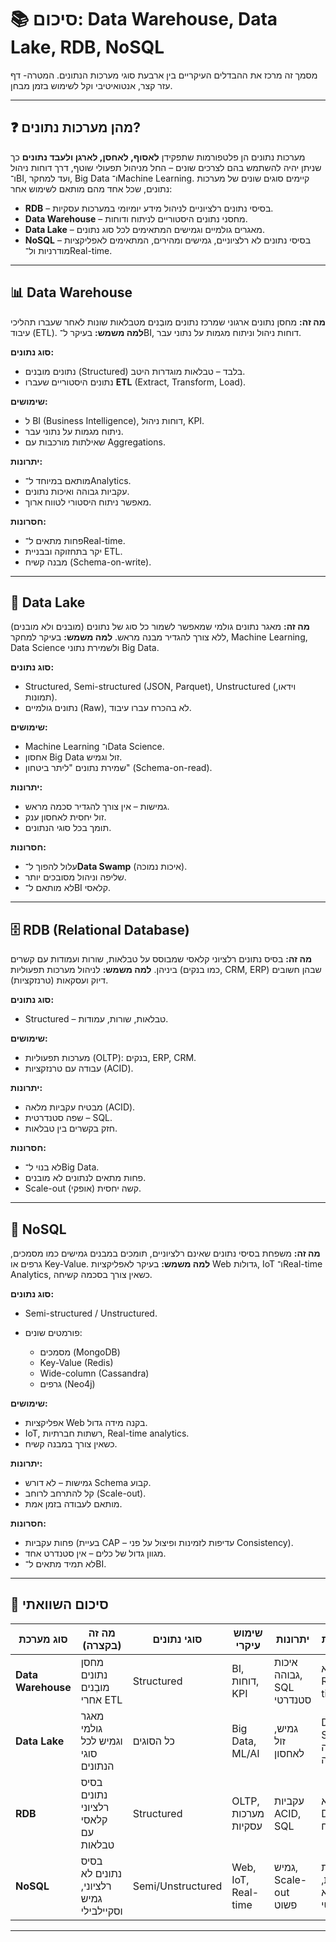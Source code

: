 
# 📚 סיכום: Data Warehouse, Data Lake, RDB, NoSQL

מסמך זה מרכז את ההבדלים העיקריים בין ארבעת סוגי מערכות הנתונים. המטרה- דף עזר קצר, אנטואיטיבי וקל לשימוש בזמן מבחן.


---
## ❓ מהן מערכות נתונים?

מערכות נתונים הן פלטפורמות שתפקידן **לאסוף, לאחסן, לארגן ולעבד נתונים** כך שניתן יהיה להשתמש בהם לצרכים שונים – החל מניהול תפעולי שוטף, דרך דוחות ניהול ו־BI, ועד למחקר, Big Data ו־Machine Learning.
קיימים סוגים שונים של מערכות נתונים, שכל אחד מהם מותאם לשימוש אחר:

* **RDB** – בסיסי נתונים רלציוניים לניהול מידע יומיומי במערכות עסקיות.
* **Data Warehouse** – מחסני נתונים היסטוריים לניתוח ודוחות.
* **Data Lake** – מאגרים גולמיים וגמישים המתאימים לכל סוג נתונים.
* **NoSQL** – בסיסי נתונים לא רלציוניים, גמישים ומהירים, המתאימים לאפליקציות מודרניות ול־Real-time.

---

## 📊 Data Warehouse

**מה זה:** מחסן נתונים ארגוני שמרכז נתונים מובְנים מטבלאות שונות לאחר שעברו תהליכי עיבוד (ETL).
**למה משמש:** בעיקר ל־BI, דוחות ניהול וניתוח מגמות על נתוני עבר.

**סוג נתונים:**

* נתונים מובְנים (Structured) בלבד – טבלאות מוגדרות היטב.
* נתונים היסטוריים שעברו **ETL** (Extract, Transform, Load).

**שימושים:**

* ל BI (Business Intelligence), דוחות ניהול, KPI.
* ניתוח מגמות על נתוני עבר.
* שאילתות מורכבות עם Aggregations.

**יתרונות:**

* מותאם במיוחד ל־Analytics.
* עקביות גבוהה ואיכות נתונים.
* מאפשר ניתוח היסטורי לטווח ארוך.

**חסרונות:**

* פחות מתאים ל־Real-time.
* יקר בתחזוקה ובבניית ETL.
* מבנה קשיח (Schema-on-write).

---

## 🌊 Data Lake

**מה זה:** מאגר נתונים גולמי שמאפשר לשמור כל סוג של נתונים (מובנים ולא מובנים) ללא צורך להגדיר מבנה מראש.
**למה משמש:** בעיקר למחקר, Machine Learning, Data Science ולשמירת נתוני Big Data.

**סוג נתונים:**

* Structured, Semi-structured (JSON, Parquet), Unstructured (וידאו, תמונות).
* נתונים גולמיים (Raw), לא בהכרח עברו עיבוד.

**שימושים:**

* Machine Learning ו־Data Science.
* אחסון Big Data זול וגמיש.
* שמירת נתונים "ליתר ביטחון" (Schema-on-read).

**יתרונות:**

* גמישות – אין צורך להגדיר סכמה מראש.
* זול יחסית לאחסון ענק.
* תומך בכל סוגי הנתונים.

**חסרונות:**

* עלול להפוך ל־**Data Swamp** (איכות נמוכה).
* שליפה וניהול מסובכים יותר.
* לא מותאם ל־BI קלאסי.

---

## 🗄 RDB (Relational Database)

**מה זה:** בסיס נתונים רלציוני קלאסי שמבוסס על טבלאות, שורות ועמודות עם קשרים ביניהן.
**למה משמש:** לניהול מערכות תפעוליות (כמו בנקים, CRM, ERP) שבהן חשובים דיוק ועסקאות (טרנזקציות).

**סוג נתונים:**

* Structured – טבלאות, שורות, עמודות.

**שימושים:**

* מערכות תפעוליות (OLTP): בנקים, ERP, CRM.
* עבודה עם טרנזקציות (ACID).

**יתרונות:**

* מבטיח עקביות מלאה (ACID).
* שפה סטנדרטית – SQL.
* חזק בקשרים בין טבלאות.

**חסרונות:**

* לא בנוי ל־Big Data.
* פחות מתאים לנתונים לא מובנים.
* Scale-out (אופקי) קשה יחסית.

---

## 📂 NoSQL

**מה זה:** משפחת בסיסי נתונים שאינם רלציוניים, תומכים במבנים גמישים כמו מסמכים, גרפים או Key-Value.
**למה משמש:** בעיקר לאפליקציות Web גדולות, IoT ו־Real-time Analytics, כשאין צורך בסכמה קשיחה.

**סוג נתונים:**

* Semi-structured / Unstructured.
* פורמטים שונים:

  * מסמכים (MongoDB)
  * Key-Value (Redis)
  * Wide-column (Cassandra)
  * גרפים (Neo4j)

**שימושים:**

* אפליקציות Web בקנה מידה גדול.
* IoT, רשתות חברתיות, Real-time analytics.
* כשאין צורך במבנה קשיח.

**יתרונות:**

* גמישות – לא דורש Schema קבוע.
* קל להתרחב לרוחב (Scale-out).
* מותאם לעבודה בזמן אמת.

**חסרונות:**

* פחות עקביות (בעיית CAP – עדיפות לזמינות ופיצול על פני Consistency).
* מגוון גדול של כלים – אין סטנדרט אחד.
* לא תמיד מתאים ל־BI.

---

## 🧾 סיכום השוואתי

| סוג מערכת          | מה זה (בקצרה)                           | סוגי נתונים       | שימוש עיקרי         | יתרונות                  | חסרונות                 |
| ------------------ | --------------------------------------- | ----------------- | ------------------- | ------------------------ | ----------------------- |
| **Data Warehouse** | מחסן נתונים מובְנים אחרי ETL            | Structured        | BI, דוחות, KPI      | איכות גבוהה, SQL סטנדרטי | יקר, לא Real-time       |
| **Data Lake**      | מאגר גולמי וגמיש לכל סוגי הנתונים       | כל הסוגים         | Big Data, ML/AI     | גמיש, זול לאחסון         | Data Swamp, שליפה קשה   |
| **RDB**            | בסיס נתונים רלציוני קלאסי עם טבלאות     | Structured        | OLTP, מערכות עסקיות | עקביות ACID, SQL         | לא Big Data, קשיח       |
| **NoSQL**          | בסיס נתונים לא רלציוני, גמיש וסקיילבילי | Semi/Unstructured | Web, IoT, Real-time | גמיש, Scale-out פשוט     | פחות עקביות, לא סטנדרטי |

---
